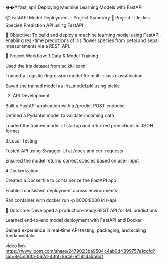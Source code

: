 ��#   f a s t _ a p i 1 
 
Deploying Machine Learning Models with
FastAPI

📦 FastAPI Model Deployment – Project Summary
🧠 Project Title:
Iris Species Prediction API using FastAPI

🎯 Objective:
To build and deploy a machine learning model using FastAPI, enabling real-time predictions of Iris flower species from petal and sepal measurements via a REST API.

🔧 Project Workflow:
1.Data & Model Training

Used the Iris dataset from scikit-learn

Trained a Logistic Regression model for multi-class classification

Saved the trained model as iris_model.pkl using pickle

2. API Development

Built a FastAPI application with a /predict POST endpoint

Defined a Pydantic model to validate incoming data

Loaded the trained model at startup and returned predictions in JSON format

3.Local Testing

Tested API using Swagger UI at /docs and curl requests

Ensured the model returns correct species based on user input

4.Dockerization

Created a Dockerfile to containerize the FastAPI app

Enabled consistent deployment across environments

Ran container with docker run -p 8000:8000 iris-api

🚀 Outcome:
Developed a production-ready REST API for ML predictions

Learned end-to-end model deployment with FastAPI and Docker

Gained experience in real-time API testing, packaging, and scaling fundamentals



video link-https://www.loom.com/share/2479023ba9504c4ab0d4399757e1ccfd?sid=8e5c06fa-067d-43bf-8e4e-ef1814a5b6df
